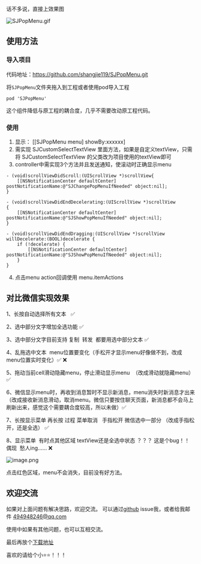 话不多说，直接上效果图

![SJPopMenu.gif](https://p1-juejin.byteimg.com/tos-cn-i-k3u1fbpfcp/0ef08a00b2394038aa0ef4cad71caa0a~tplv-k3u1fbpfcp-watermark.image?)

## 使用方法

### 导入项目
代码地址：https://github.com/shangjie119/SJPopMenu.git

将`SJPopMenu`文件夹拖入到工程或者使用pod导入工程
```
pod 'SJPopMenu'
```

这个组件降低与原工程的耦合度，几乎不需要改动原工程代码。

### 使用

1. 显示： [[SJPopMenu menu] showBy:xxxxxx]
2. 需实现 SJCustomSelectTextView 里面方法，如果是自定义textView，只需将 SJCustomSelectTextView 的父类改为项目使用的textView即可
3. controller中需实现3个方法并且发送通知，使滚动时正确显示menu
```
- (void)scrollViewDidScroll:(UIScrollView *)scrollView{
    [[NSNotificationCenter defaultCenter] postNotificationName:@"SJChangePopMenuIfNeeded" object:nil];
}

- (void)scrollViewDidEndDecelerating:(UIScrollView *)scrollView
{
    [[NSNotificationCenter defaultCenter] postNotificationName:@"SJShowPopMenuIfNeeded" object:nil];
}

- (void)scrollViewDidEndDragging:(UIScrollView *)scrollView willDecelerate:(BOOL)decelerate {
    if (!decelerate) {
        [[NSNotificationCenter defaultCenter] postNotificationName:@"SJShowPopMenuIfNeeded" object:nil];
    }
}
```
4. 点击menu action回调使用 menu.itemActions 

## 对比微信实现效果

1、长按自动选择所有文本   ✅

2、选中部分文字增加全选功能 ✅

3、选中部分文字目前支持 复制  转发  都要用选中部分文本 ✅

4、乱拖选中文本  menu位置要变化（手松开才显示menu好像做不到，改成menu位置实时变化）✅ ❌

5、拖动当前cell滑动隐藏menu，停止滑动显示menu  （改成滑动就隐藏menu）✅

6、微信显示menu时，再收到消息暂时不显示新消息，menu消失时新消息才出来（改成接收新消息滑动，取消menu。微信只要按住聊天页面，新消息都不会马上刷新出来，感觉这个需要耦合度较高，所以未做）✅

7、长按显示菜单 再长按 过程 菜单取消   手指松开 微信选中一部分 （改成手指松开，还是全选） ✅

8、显示菜单  有时点其他区域 textView还是全选中状态 ？？？ 这是个bug！！ 偶现  愁人ing…… ❌

![image.png](https://p1-juejin.byteimg.com/tos-cn-i-k3u1fbpfcp/384394a806874471b957368d3a7c91ad~tplv-k3u1fbpfcp-watermark.image?)

点击红色区域，menu不会消失，目前没有好方法。

## 欢迎交流
如果对上面问题有解决思路，欢迎交流。
可以通过[github](https://github.com) issue我，或者给我邮件 494948246@qq.com

使用中如果有其他问题，也可以互相交流。

最后再放个[下载地址](https://github.com/shangjie119/SJPopMenu.git)

喜欢的请给个小⭐️⭐️！！！